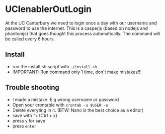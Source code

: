 UCIenablerOutLogin
==================

At the UC Canterbury we need to login once a day with our username and password to use the internet. This is a casperjs (based on nodejs and phantomjs) that goes thought this process automatically. The command will be called every 6 hours.


Install
--------
- run the install.sh script with `./install.sh`
- IMPORTANT: Run command only 1 time, don't make mistakes!!!


Trouble shooting
----------
- I made a mistake. E.g wrong username or password
- Open your crontable with `crontab -u $USER -e`
- Delete everyting in it. (BTW: Nano is the best choice as a editor)
- save with `^x` (Ctrl + x)
- press `y` for save
- press `enter`
